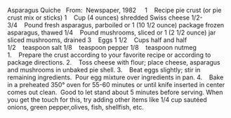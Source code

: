 Asparagus Quiche
 
From:  Newspaper, 1982
 
 
1    Recipe pie crust (or pie crust mix or sticks)
1    Cup (4 ounces) shredded Swiss cheese
1/2-3/4    Pound fresh asparagus, parboiled or 1 (10 1/2 ounce) package frozen asparagus, thawed 
1/4    Pound mushrooms, sliced or 1 (2 1/2 ounce) jar sliced mushrooms, drained 
3    Eggs
1 1/2    Cups half and half
1/2    teaspoon salt
1/8    teaspoon pepper
1/8    teaspoon nutmeg
 
 
1.    Prepare the crust according to your favorite recipe or according to package directions.
2.    Toss cheese with flour; place cheese, asparagus and mushrooms in unbaked pie shell.
3.    Beat eggs slightly; stir in remaining ingredients.  Pour egg mixture over ingredients in pan.
4.    Bake in a preheated 350° oven for 55-60 minutes or until knife inserted in center comes out clean.  Good to let stand about 5 minutes before serving.
When you get the touch for this, try adding other items like 1/4 cup sautéed onions, green pepper,olives, fish, shellfish, etc.
